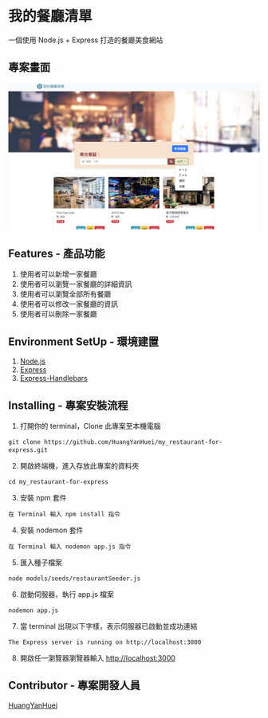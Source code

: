 # 我的餐廳清單

一個使用 Node.js + Express 打造的餐廳美食網站

## 專案畫面

![image](https://github.com/HuangYanHuei/my_restaurant-for-express/blob/main/public/img/index.png?raw=true)

## Features - 產品功能

1. 使用者可以新增一家餐廳
2. 使用者可以瀏覽一家餐廳的詳細資訊
3. 使用者可以瀏覽全部所有餐廳
4. 使用者可以修改一家餐廳的資訊
5. 使用者可以刪除一家餐廳

## Environment SetUp - 環境建置

1. [Node.js](https://nodejs.org/en/)
2. [Express](https://www.npmjs.com/package/express) 
3. [Express-Handlebars](https://www.npmjs.com/package/express-handlebars)

## Installing - 專案安裝流程

1. 打開你的 terminal，Clone 此專案至本機電腦

```
git clone https://github.com/HuangYanHuei/my_restaurant-for-express.git
```

2. 開啟終端機，進入存放此專案的資料夾

```
cd my_restaurant-for-express
```

3. 安裝 npm 套件

```
在 Terminal 輸入 npm install 指令
```

4. 安裝 nodemon 套件

```
在 Terminal 輸入 nodemon app.js 指令
```

5. 匯入種子檔案

```
node models/seeds/restaurantSeeder.js
```

6. 啟動伺服器，執行 app.js 檔案

```
nodemon app.js
```

7. 當 terminal 出現以下字樣，表示伺服器已啟動並成功連結

```
The Express server is running on http://localhost:3000
```

8. 開啟任一瀏覽器瀏覽器輸入 [http://localhost:3000](http://localhost:3000) 

## Contributor - 專案開發人員

[HuangYanHuei](https://github.com/HuangYanHuei)